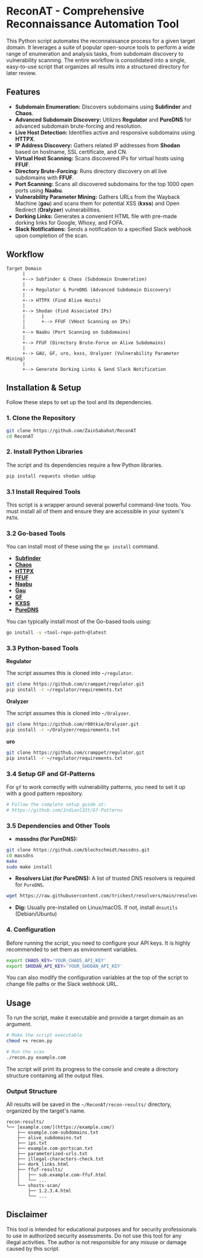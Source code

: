# ReconAT - Comprehensive Reconnaissance Automation Tool

This Python script automates the reconnaissance process for a given target domain. It leverages a suite of popular open-source tools to perform a wide range of enumeration and analysis tasks, from subdomain discovery to vulnerability scanning. The entire workflow is consolidated into a single, easy-to-use script that organizes all results into a structured directory for later review.

## Features

-   **Subdomain Enumeration:** Discovers subdomains using **Subfinder** and **Chaos**.
-   **Advanced Subdomain Discovery:** Utilizes **Regulator** and **PureDNS** for advanced subdomain brute-forcing and resolution.
-   **Live Host Detection:** Identifies active and responsive subdomains using **HTTPX**.
-   **IP Address Discovery:** Gathers related IP addresses from **Shodan** based on hostname, SSL certificate, and CN.
-   **Virtual Host Scanning:** Scans discovered IPs for virtual hosts using **FFUF**.
-   **Directory Brute-Forcing:** Runs directory discovery on all live subdomains with **FFUF**.
-   **Port Scanning:** Scans all discovered subdomains for the top 1000 open ports using **Naabu**.
-   **Vulnerability Parameter Mining:** Gathers URLs from the Wayback Machine (**gau**) and scans them for potential XSS (**kxss**) and Open Redirect (**Oralyzer**) vulnerabilities.
-   **Dorking Links:** Generates a convenient HTML file with pre-made dorking links for Google, Whoxy, and FOFA.
-   **Slack Notifications:** Sends a notification to a specified Slack webhook upon completion of the scan.

## Workflow

```
Target Domain
      |
      +--> Subfinder & Chaos (Subdomain Enumeration)
      |
      +--> Regulator & PureDNS (Advanced Subdomain Discovery)
      |
      +--> HTTPX (Find Alive Hosts)
      |
      +--> Shodan (Find Associated IPs)
      |      |
      |      +--> FFUF (VHost Scanning on IPs)
      |
      +--> Naabu (Port Scanning on Subdomains)
      |
      +--> FFUF (Directory Brute-Force on Alive Subdomains)
      |
      +--> GAU, GF, uro, kxss, Oralyzer (Vulnerability Parameter Mining)
      |
      +--> Generate Dorking Links & Send Slack Notification
```

## Installation & Setup

Follow these steps to set up the tool and its dependencies.

### 1. Clone the Repository

```bash
git clone https://github.com/ZainSabahat/ReconAT
cd ReconAT
```

### 2. Install Python Libraries

The script and its dependencies require a few Python libraries.

```bash
pip install requests shodan uddup
```

### 3.1 Install Required Tools

This script is a wrapper around several powerful command-line tools. You must install all of them and ensure they are accessible in your system's `PATH`.

### 3.2 Go-based Tools

You can install most of these using the `go install` command.

-   [**Subfinder**](https://github.com/projectdiscovery/subfinder)
-   [**Chaos**](https://github.com/projectdiscovery/chaos-client)
-   [**HTTPX**](https://github.com/projectdiscovery/httpx)
-   [**FFUF**](https://github.com/ffuf/ffuf)
-   [**Naabu**](https://github.com/projectdiscovery/naabu)
-   [**Gau**](https://github.com/lc/gau)
-   [**GF**](https://github.com/tomnomnom/gf)
-   [**KXSS**](https://github.com/Emoe/kxss)
-   [**PureDNS**](https://github.com/d3mondev/puredns)

You can typically install most of the Go-based tools using:
```bash
go install -v <tool-repo-path>@latest
```

### 3.3 Python-based Tools

**Regulator**

The script assumes this is cloned into `~/regulator`.

```bash
git clone https://github.com/cramppet/regulator.git
pip install -r ~/regulator/requirements.txt
```

**Oralyzer**

The script assumes this is cloned into `~/Oralyzer`.

```bash
git clone https://github.com/r00tkie/Oralyzer.git
pip install -r ~/Oralyzer/requirements.txt
```

**uro**

```bash
git clone https://github.com/cramppet/regulator.git
pip install -r ~/regulator/requirements.txt
```

### 3.4 Setup GF and Gf-Patterns

For `gf` to work correctly with vulnerability patterns, you need to set it up with a good pattern repository.

```bash
# Follow the complete setup guide at:
# https://github.com/1ndianl33t/Gf-Patterns
```

### 3.5 Dependencies and Other Tools

- **massdns (for PureDNS):**

```bash
git clone https://github.com/blechschmidt/massdns.git
cd massdns
make
sudo make install
```

- **Resolvers List (for PureDNS):** A list of trusted DNS resolvers is required for `PureDNS`.

```bash
wget https://raw.githubusercontent.com/trickest/resolvers/main/resolvers.txt -O ~/regulator/resolvers.txt
```

- **Dig:** Usually pre-installed on Linux/macOS. If not, install `dnsutils` (Debian/Ubuntu)

### 4. Configuration

Before running the script, you need to configure your API keys. It is highly recommended to set them as environment variables.

```bash
export CHAOS_KEY='YOUR_CHAOS_API_KEY'
export SHODAN_API_KEY='YOUR_SHODAN_API_KEY'
```

You can also modify the configuration variables at the top of the script to change file paths or the Slack webhook URL.

## Usage

To run the script, make it executable and provide a target domain as an argument.

```bash
# Make the script executable
chmod +x recon.py

# Run the scan
./recon.py example.com
```

The script will print its progress to the console and create a directory structure containing all the output files.

### Output Structure

All results will be saved in the `~/ReconAT/recon-results/` directory, organized by the target's name.

```
recon-results/
└── [example.com/](https://example.com/)
    ├── example.com-subdomains.txt
    ├── alive_subdomains.txt
    ├── ips.txt
    ├── example.com-portscan.txt
    ├── parameterized-urls.txt
    ├── illegal-characters-check.txt
    ├── dork_links.html
    ├── ffuf-results/
    │   ├── sub.example.com-ffuf.html
    │   └── ...
    └── vhosts-scan/
        ├── 1.2.3.4.html
        └── ...
```

## Disclaimer

This tool is intended for educational purposes and for security professionals to use in authorized security assessments. Do not use this tool for any illegal activities. The author is not responsible for any misuse or damage caused by this script.
